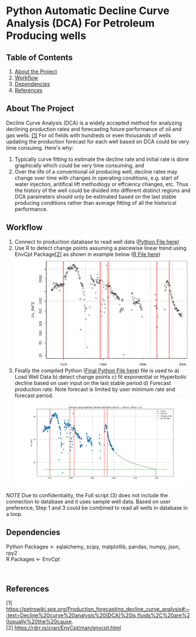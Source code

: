 # Python Automatic Decline Curve Analysis (DCA) For Petroleum Producing wells

## Table of Contents
1. [About the Project](#about-the-project)
2. [Workflow](#workflow)
3. [Dependencies](#dependencies)
4. [References](#references)

## About The Project
Decline Curve Analysis (DCA) is a widely accepted method for analyzing declining production rates and forecasting future performance of oil and gas wells. [[1]](1) For oil fields with hundreds or even thousands of wells updating the production forecast for each well based on DCA could be very time consuimg. Here's why:
1. Typically curve fitting to estimate the decline rate and initial rate is done graphically which could be very time consuming, and
2. Over the life of a conventional oil producing well, decline rates may change over time with changes in operating conditions, e.g. start of water injection, aritifical lift methodlogy or effciency changes, etc. Thus the history of the well could be divided into different distinct regions and DCA parameters should only be estimated based on the last stable producing conditions rather than average fitting of all the historical performance.

## Workflow
1. Connect to production database to read well data ([Python File here](https://github.com/Yous3ry/Python_Automated_DCA/blob/main/DB_Connect.py))
2. Use R to detect change points assuming a piecewise linear trend using EnvCpt Package[[2]](#2) as shown in example below ([R File here](https://github.com/Yous3ry/Python_Automated_DCA/blob/main/Change_Detection.R))
![alt text](https://github.com/Yous3ry/Python_Automated_DCA/blob/main/Sample_Well_1_ChangeDetection.png)
3. Finally the compiled Python ([Final Python File here](https://github.com/Yous3ry/Python_Automated_DCA/blob/main/Python_DCA.py)) file is used to a) Load Well Data b) detect change points c) fit exponential or Hyperbolic decline based on user input on the last stable period d) Forecast production rate. Note forecast is limited by user minimum rate and forecast period.
![alt_text](https://github.com/Yous3ry/Python_Automated_DCA/blob/main/Sample_Well_1_Forecast_Results.png)

*NOTE* Due to confidentiality, the Full script (3) does not include the connection to database and it uses sample well data. Based on user preference, Step 1 and 3 could be combined to read all wells in database in a loop.

## Dependencies
Python Packages <- sqlalchemy, scipy, matplotlib, pandas, numpy, json, rpy2\
R Packages <- EnvCpt

<br>

## References
<a id="1">[1]</a> 
https://petrowiki.spe.org/Production_forecasting_decline_curve_analysis#:~:text=Decline%20curve%20analysis%20(DCA)%20is,fluids%2C%20are%20usually%20the%20cause.
<br>
<a id="1">[2]</a> 
https://rdrr.io/cran/EnvCpt/man/envcpt.html
